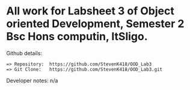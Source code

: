 All work for Labsheet 3 of Object oriented Development, Semester 2 Bsc Hons computin, ItSligo. 
==============================================================================================

Github details: 

	=> Repository: 	https://github.com/StevenK418/OOD_Lab3
	=> Git Clone: 	https://github.com/StevenK418/OOD_Lab3.git
	
Developer notes: 
			n/a 